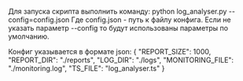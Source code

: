 Для запуска скрипта выполнить команду:
python log_analyser.py --config=config.json
Где config.json - путь к файлу конфига.
Если не указать параметр --config то будут использованы параметры по умолчанию.

Конфиг указывается в формате json:
{
    "REPORT_SIZE": 1000,
    "REPORT_DIR": "./reports",
    "LOG_DIR": "./logs",
    "MONITORING_FILE": "./monitoring.log",
    "TS_FILE": "log_analyser.ts"
}  
